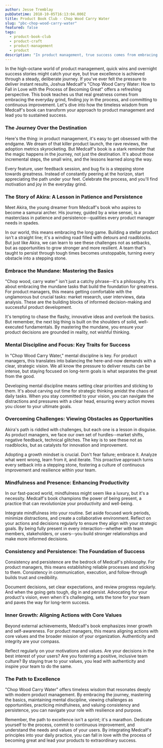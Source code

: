 ```yaml
---
author: Jesse Tremblay
pubDatetime: 2018-10-05T16:13:04.000Z
title: Product Book Club - Chop Wood Carry Water
slug: "pbc-chop-wood-carry-water"
featured: false
tags:
  - product-book-club
  - product-craft
  - product-management
  - product
description: "In product management, true success comes from embracing the journey, mastering basics, maintaining focus, and viewing challenges as growth opportunities. Inspired by Chop Wood Carry Water, this approach fosters resilience, authenticity, and long-term excellence."
---
```


In the high-octane world of product management, quick wins and overnight success stories might catch your eye, but true excellence is achieved through a steady, deliberate journey. If you've ever felt the pressure to deliver instant results, Joshua Medcalf's "Chop Wood Carry Water: How to Fall in Love with the Process of Becoming Great" offers a refreshing perspective. This book teaches us that real greatness comes from embracing the everyday grind, finding joy in the process, and committing to continuous improvement. Let's dive into how the timeless wisdom from Medcalf's book can transform your approach to product management and lead you to sustained success.

### The Journey Over the Destination

Here's the thing: in product management, it's easy to get obsessed with the endgame. We dream of that killer product launch, the rave reviews, the adoption metrics skyrocketing. But Medcalf's book is a stark reminder that the magic happens in the journey, not just the destination. It's about those incremental steps, the small wins, and the lessons learned along the way.

Every feature, user feedback session, and bug fix is a stepping stone towards greatness. Instead of constantly peering at the horizon, start appreciating the path under your feet. Celebrate the process, and you'll find motivation and joy in the everyday grind.

### The Story of Akira: A Lesson in Patience and Persistence

Meet Akira, the young dreamer from Medcalf's book who aspires to become a samurai archer. His journey, guided by a wise sensei, is a masterclass in patience and persistence--qualities every product manager needs in spades.

In our world, this means embracing the long game. Building a stellar product isn't a straight line; it's a winding road filled with detours and roadblocks. But just like Akira, we can learn to see these challenges not as setbacks, but as opportunities to grow stronger and more resilient. A team that's taught to persist through tough times becomes unstoppable, turning every obstacle into a stepping stone.

### Embrace the Mundane: Mastering the Basics

"Chop wood, carry water" isn't just a catchy phrase--it's a philosophy. It's about embracing the mundane tasks that build the foundation for greatness. For product managers, this means getting comfortable with the unglamorous but crucial tasks: market research, user interviews, data analysis. These are the building blocks of informed decision-making and successful product development.

It's tempting to chase the flashy, innovative ideas and overlook the basics. But remember, the next big thing is built on the shoulders of solid, well-executed fundamentals. By mastering the mundane, you ensure your product decisions are grounded in reality, not wishful thinking.

### Mental Discipline and Focus: Key Traits for Success

In "Chop Wood Carry Water," mental discipline is key. For product managers, this translates into balancing the here-and-now demands with a clear, strategic vision. We all know the pressure to deliver results can be intense, but staying focused on long-term goals is what separates the great from the good.

Developing mental discipline means setting clear priorities and sticking to them. It's about carving out time for strategic thinking amidst the chaos of daily tasks. When you stay committed to your vision, you can navigate the distractions and pressures with a clear head, ensuring every action moves you closer to your ultimate goals.

### Overcoming Challenges: Viewing Obstacles as Opportunities

Akira's path is riddled with challenges, but each one is a lesson in disguise. As product managers, we face our own set of hurdles--market shifts, negative feedback, technical glitches. The key is to see these not as roadblocks, but as catalysts for innovation and improvement.

Adopting a growth mindset is crucial. Don't fear failure; embrace it. Analyze what went wrong, learn from it, and iterate. This proactive approach turns every setback into a stepping stone, fostering a culture of continuous improvement and resilience within your team.

### Mindfulness and Presence: Enhancing Productivity

In our fast-paced world, mindfulness might seem like a luxury, but it's a necessity. Medcalf's book champions the power of being present, a practice that can revolutionize your productivity and well-being.

Integrate mindfulness into your routine. Set aside focused work periods, minimize distractions, and create a collaborative environment. Reflect on your actions and decisions regularly to ensure they align with your strategic goals. By being fully present in every interaction--whether with team members, stakeholders, or users--you build stronger relationships and make more informed decisions.

### Consistency and Persistence: The Foundation of Success

Consistency and persistence are the bedrock of Medcalf's philosophy. For product managers, this means establishing reliable processes and sticking to them. Consistency in communication, execution, and follow-through builds trust and credibility.

Document decisions, set clear expectations, and review progress regularly. And when the going gets tough, dig in and persist. Advocating for your product's vision, even when it's challenging, sets the tone for your team and paves the way for long-term success.

### Inner Growth: Aligning Actions with Core Values

Beyond external achievements, Medcalf's book emphasizes inner growth and self-awareness. For product managers, this means aligning actions with core values and the broader mission of your organization. Authenticity and integrity are your compass.

Reflect regularly on your motivations and values. Are your decisions in the best interest of your users? Are you fostering a positive, inclusive team culture? By staying true to your values, you lead with authenticity and inspire your team to do the same.

### The Path to Excellence

"Chop Wood Carry Water" offers timeless wisdom that resonates deeply with modern product management. By embracing the journey, mastering the basics, maintaining mental discipline, viewing challenges as opportunities, practicing mindfulness, and valuing consistency and persistence, you can navigate your role with resilience and purpose.

Remember, the path to excellence isn't a sprint; it's a marathon. Dedicate yourself to the process, commit to continuous improvement, and understand the needs and values of your users. By integrating Medcalf's principles into your daily practice, you can fall in love with the process of becoming great and lead your products to extraordinary success.
